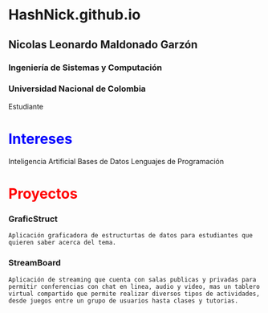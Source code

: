# HashNick.github.io

## Nicolas Leonardo Maldonado Garzón
### Ingeniería de Sistemas y Computación
### Universidad Nacional de Colombia
Estudiante


# <span style="color:blue">Intereses</span>
  Inteligencia Artificial
  Bases de Datos
  Lenguajes de Programación
  
# <span style="color:red">Proyectos</span>
  ### GraficStruct
    Aplicación graficadora de estructurtas de datos para estudiantes que quieren saber acerca del tema.
  ### StreamBoard
    Aplicación de streaming que cuenta con salas publicas y privadas para permitir conferencias con chat en linea, audio y video, mas un tablero virtual compartido que permite realizar diversos tipos de actividades, desde juegos entre un grupo de usuarios hasta clases y tutorias.
